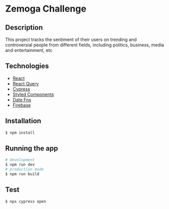# Zemoga Challenge

## Description

This project tracks the sentiment of their users on trending and controversial people from different fields, including politics, business, media and entertainment, etc

## Technologies

- [React](https://reactjs.org/)
- [React Query](https://react-query.tanstack.com/)
- [Cypress](https://www.cypress.io/)
- [Styled Components](https://styled-components.com/)
- [Date Fns](https://date-fns.org/)
- [Firebase](https://firebase.google.com/)

## Installation

```bash
$ npm install
```

## Running the app

```bash
# development
$ npm run dev
# production mode
$ npm run build
```

## Test

```bash
$ npx cypress open
```
